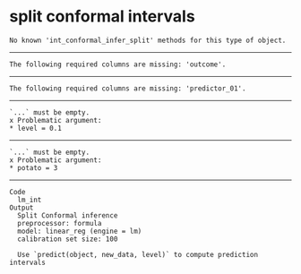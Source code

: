 # split conformal intervals

    No known 'int_conformal_infer_split' methods for this type of object.

---

    The following required columns are missing: 'outcome'.

---

    The following required columns are missing: 'predictor_01'.

---

    `...` must be empty.
    x Problematic argument:
    * level = 0.1

---

    `...` must be empty.
    x Problematic argument:
    * potato = 3

---

    Code
      lm_int
    Output
      Split Conformal inference
      preprocessor: formula 
      model: linear_reg (engine = lm) 
      calibration set size: 100 
      
      Use `predict(object, new_data, level)` to compute prediction intervals

